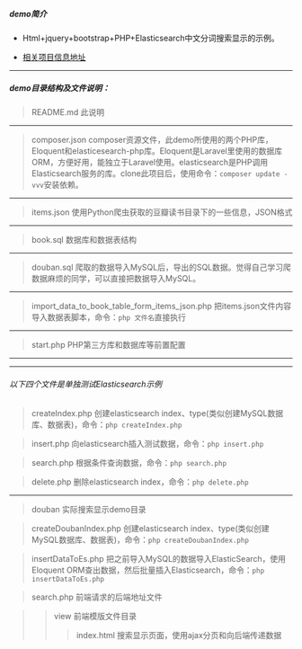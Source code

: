 ##### demo简介

* Html+jquery+bootstrap+PHP+Elasticsearch中文分词搜索显示的示例。

* [相关项目信息地址]()

***

##### demo目录结构及文件说明：

> README.md 此说明

-------------

> composer.json composer资源文件，此demo所使用的两个PHP库，Eloquent和elasticesearch-php库。Eloquent是Laravel里使用的数据库ORM，方便好用，能独立于Laravel使用。elasticsearch是PHP调用Elasticsearch服务的库。clone此项目后，使用命令：`composer update -vvv`安装依赖。

-------------

> items.json  使用Python爬虫获取的豆瓣读书目录下的一些信息，JSON格式

-------------

> book.sql 数据库和数据表结构

-------------

> douban.sql 爬取的数据导入MySQL后，导出的SQL数据。觉得自己学习爬数据麻烦的同学，可以直接把数据导入MySQL。

-------------

> import_data_to_book_table_form_items_json.php  把items.json文件内容导入数据表脚本，命令：`php 文件名`直接执行

-------------

> start.php PHP第三方库和数据库等前置配置

-------------

***
###### 以下四个文件是单独测试Elasticsearch示例
> createIndex.php 创建elasticsearch index、type(类似创建MySQL数据库、数据表)，命令：`php createIndex.php`

> insert.php 向elasticsearch插入测试数据，命令：`php insert.php`

> search.php 根据条件查询数据，命令：`php search.php`

> delete.php 删除elasticsearch index，命令：`php delete.php`

***

> douban 实际搜索显示demo目录

> createDoubanIndex.php 创建elasticsearch index、type(类似创建MySQL数据库、数据表)，命令：`php createDoubanIndex.php`

> insertDataToEs.php 把之前导入MySQL的数据导入ElasticSearch，使用Eloquent ORM查出数据，然后批量插入Elasticsearch，命令：`php insertDataToEs.php`

> search.php 前端请求的后端地址文件

>> view 前端模版文件目录
>>> index.html 搜索显示页面，使用ajax分页和向后端传递数据